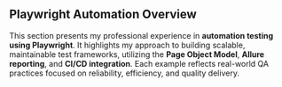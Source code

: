 
<h2><b>  Playwright Automation Overview </b></h2>

This section presents my professional experience in <b>automation testing using Playwright</b>. It highlights my approach to building scalable, maintainable test frameworks, utilizing the <b>Page Object Model</b>, <b>Allure reporting</b>, and <b>CI/CD integration</b>. Each example reflects real-world QA practices focused on reliability, efficiency, and quality delivery.
